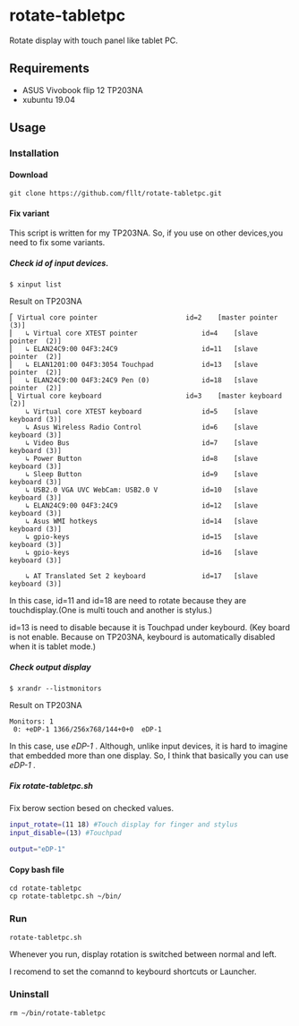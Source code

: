 # rotate-tabletpc

Rotate display with touch panel like tablet PC.

## Requirements

- ASUS Vivobook flip 12 TP203NA
- xubuntu 19.04

## Usage

### Installation

#### Download

```
git clone https://github.com/fllt/rotate-tabletpc.git
```

#### Fix variant

This script is written for my TP203NA.
So, if you use on other devices,you need to fix some variants.

##### Check id of input devices.


```
$ xinput list
```

Result on TP203NA

```
⎡ Virtual core pointer                    	id=2	[master pointer  (3)]
⎜   ↳ Virtual core XTEST pointer              	id=4	[slave  pointer  (2)]
⎜   ↳ ELAN24C9:00 04F3:24C9                   	id=11	[slave  pointer  (2)]
⎜   ↳ ELAN1201:00 04F3:3054 Touchpad          	id=13	[slave  pointer  (2)]
⎜   ↳ ELAN24C9:00 04F3:24C9 Pen (0)           	id=18	[slave  pointer  (2)]
⎣ Virtual core keyboard                   	id=3	[master keyboard (2)]
    ↳ Virtual core XTEST keyboard             	id=5	[slave  keyboard (3)]
    ↳ Asus Wireless Radio Control             	id=6	[slave  keyboard (3)]
    ↳ Video Bus                               	id=7	[slave  keyboard (3)]
    ↳ Power Button                            	id=8	[slave  keyboard (3)]
    ↳ Sleep Button                            	id=9	[slave  keyboard (3)]
    ↳ USB2.0 VGA UVC WebCam: USB2.0 V         	id=10	[slave  keyboard (3)]
    ↳ ELAN24C9:00 04F3:24C9                   	id=12	[slave  keyboard (3)]
    ↳ Asus WMI hotkeys                        	id=14	[slave  keyboard (3)]
    ↳ gpio-keys                               	id=15	[slave  keyboard (3)]
    ↳ gpio-keys                               	id=16	[slave  keyboard (3)]

    ↳ AT Translated Set 2 keyboard            	id=17	[slave  keyboard (3)]
```
In this case, id=11 and id=18 are need to rotate because they are touchdisplay.(One is multi touch and another is stylus.)

id=13 is need to disable because it is Touchpad under keybourd. (Key board is not enable. Because on TP203NA, keybourd is automatically disabled when it is tablet mode.)


##### Check output display

```
$ xrandr --listmonitors
```

Result on TP203NA

```
Monitors: 1
 0: +eDP-1 1366/256x768/144+0+0  eDP-1
```

In this case, use *eDP-1* .
Although, unlike input devices, it is hard to imagine that embedded more than one display.
So, I think that basically you can use *eDP-1* .

##### Fix *rotate-tabletpc.sh*

Fix berow section besed on checked values.

```Bash:rotate-tabletpc.sh
input_rotate=(11 18) #Touch display for finger and stylus
input_disable=(13) #Touchpad

output="eDP-1"
```

#### Copy bash file


```
cd rotate-tabletpc
cp rotate-tabletpc.sh ~/bin/
```

### Run

```
rotate-tabletpc.sh
```

Whenever you run,  display rotation is switched between normal and left.

I recomend to set the comannd to keybourd shortcuts or Launcher.

### Uninstall

```
rm ~/bin/rotate-tabletpc
```
